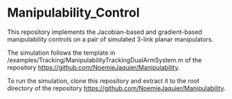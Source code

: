 # Manipulability_Control

This repository implements the Jacobian-based and gradient-based manipulability controls on a pair of simulated 3-link planar manipulators.

The simulation follows the template in /examples/Tracking/ManipulabilityTrackingDualArmSystem.m of the repository https://github.com/NoemieJaquier/Manipulability.

To run the simulation, clone this repository and extract it to the root directory of the repository https://github.com/NoemieJaquier/Manipulability.
